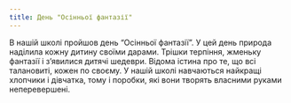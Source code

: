 ```yaml
---
title: День "Осінньої фантазії"
---
```


В нашій школі пройшов день “Осінньої фантазії”. У цей день природа наділила кожну дитину своїми дарами. Трішки терпіння, жменьку фантазії і з’явилися дитячі шедеври. Відома істина про те, що всі талановиті, кожен по своєму. У нашій школі навчаються найкращі хлопчики і дівчатка, тому і поробки, які вони творять власними руками неперевершені.

<slideshow id="_/72157646711425534" />
